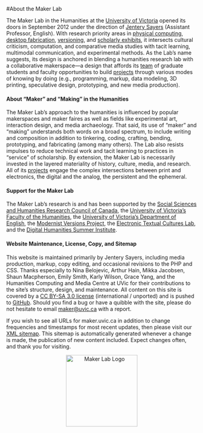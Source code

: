 #About the Maker Lab

<p>The Maker Lab in the Humanities at the <a title="learn more" href="http://www.uvic.ca/" target="_blank">University of Victoria</a> opened its doors in September 2012 under the direction of <a title="learn more" href="http://www.jenterysayers.com/" target="_blank">Jentery Sayers</a> (Assistant Professor, English). With research priority areas in <a title="learn more" href="http://maker.uvic.ca/physcomp/">physical computing</a>, <a title="learn more" href="http://maker.uvic.ca/fab/">desktop fabrication</a>, <a title="learn more" href="http://maker.uvic.ca/versions/">versioning</a>, and <a title="learn more" href="http://maker.uvic.ca/exhibits/">scholarly exhibits</a>, it intersects cultural criticism, computation, and comparative media studies with tacit learning, multimodal communication, and experimental methods. As the Lab&#8217;s name suggests, its design is anchored in blending a humanities research lab with a collaborative makerspace&#8212;a design that affords its <a title="learn more" href="http://maker.uvic.ca/people/">team</a> of graduate students and faculty opportunities to build <a title="learn more" href="http://maker.uvic.ca/projects/">projects</a> through various modes of knowing by doing (e.g., programming, markup, data modeling, 3D printing, speculative design, prototyping, and new media production).</p>
<h4>About &#8220;Maker&#8221; and &#8220;Making&#8221; in the Humanities</h4>
<p>The Maker Lab&#8217;s approach to the humanities is influenced by popular makerspaces and maker faires as well as fields like experimental art, interaction design, and media archaeology. That said, its use of &#8220;maker&#8221; and &#8220;making&#8221; understands both words on a broad spectrum, to include writing and composition in addition to tinkering, coding, crafting, bending, prototyping, and fabricating (among many others). The Lab also resists impulses to reduce technical work and tacit learning to practices in &#8220;service&#8221; of scholarship. By extension, the Maker Lab is necessarily invested in the layered materiality of history, culture, media, and research. All of its <a title="learn more" href="http://maker.uvic.ca/projects/">projects</a> engage the complex intersections between print and electronics,  the digital and the analog, the persistent and the ephemeral.</p>
<h4>Support for the Maker Lab</h4>
<p>The Maker Lab&#8217;s research is and has been supported by the <a href="http://www.sshrc-crsh.gc.ca/" target="_blank">Social Sciences and Humanities Research Council of Canada</a>, the <a href="http://humanities.uvic.ca/" target="_blank">University of Victoria&#8217;s Faculty of the Humanities</a>, the <a href="http://english.uvic.ca/" target="_blank">University of Victoria&#8217;s Department of English</a>, the <a href="http://mvp.uvic.ca/" target="_blank">Modernist Versions Project</a>, the <a href="http://etcl.uvic.ca/" target="_blank">Electronic Textual Cultures Lab</a>, and the <a href="http://dhsi.org/" target="_blank">Digital Humanities Summer Institute</a>.</p>
<h4>Website Maintenance, License, Copy, and Sitemap</h4>
<p>This website is maintained primarily by Jentery Sayers, including media production, markup, copy editing, and occasional revisions to the PHP and CSS. Thanks especially to Nina Belojevic, Arthur Hain, Mikka Jacobsen, Shaun Macpherson, Emily Smith, Karly Wilson, Grace Yang, and the Humanities Computing and Media Centre at UVic for their contributions to the site&#8217;s structure, design, and maintenance. All content on this site is covered by a <a title="learn more" href="http://creativecommons.org/licenses/by-sa/3.0/" target="_blank">CC BY-SA 3.0 license</a> (international / unported) and is pushed to <a title="learn more" href="https://github.com/uvicmakerlab/website" target="_blank">GitHub</a>. Should you find a bug or have a quibble with the site, please do not hesitate to email <a title="email maker" href="mailto:maker@uvic.ca" target="_blank">maker@uvic.ca</a> with a report.</p>
<p>If you wish to see all URLs for maker.uvic.ca in addition to change frequencies and timestamps for most recent updates, then please visit our <a title="learn more" href="http://maker.uvic.ca/sitemap.xml" target="_blank">XML sitemap</a>. This sitemap is automatically generated whenever a change is made, the publication of new content included. Expect changes often, and thank you for visiting.</p>
<p style="text-align: center;"><a href="http://maker.uvic.ca/wp-content/uploads/2012/12/mlab750.png?b4e08e"><img class=" wp-image-2557 aligncenter" alt="Maker Lab Logo" src="http://maker.uvic.ca/wp-content/uploads/2012/12/mlab750.png?b4e08e" width="189" height="189" /></a></p>
